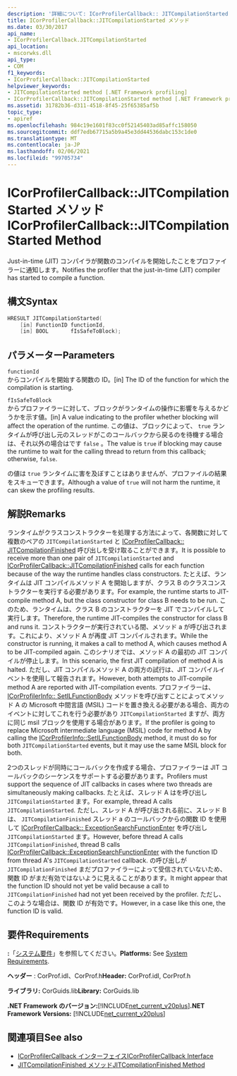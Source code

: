 ```yaml
---
description: '詳細について: ICorProfilerCallback:: JITCompilationStarted メソッド'
title: ICorProfilerCallback::JITCompilationStarted メソッド
ms.date: 03/30/2017
api_name:
- ICorProfilerCallback.JITCompilationStarted
api_location:
- mscorwks.dll
api_type:
- COM
f1_keywords:
- ICorProfilerCallback::JITCompilationStarted
helpviewer_keywords:
- JITCompilationStarted method [.NET Framework profiling]
- ICorProfilerCallback::JITCompilationStarted method [.NET Framework profiling]
ms.assetid: 31782b36-d311-4518-8f45-25f65385af5b
topic_type:
- apiref
ms.openlocfilehash: 984c19e1601f83cc0f52145403ad85affc158050
ms.sourcegitcommit: ddf7edb67715a5b9a45e3dd44536dabc153c1de0
ms.translationtype: MT
ms.contentlocale: ja-JP
ms.lasthandoff: 02/06/2021
ms.locfileid: "99705734"
---
```

# <a name="icorprofilercallbackjitcompilationstarted-method"></a><span data-ttu-id="4f42c-103">ICorProfilerCallback::JITCompilationStarted メソッド</span><span class="sxs-lookup"><span data-stu-id="4f42c-103">ICorProfilerCallback::JITCompilationStarted Method</span></span>

<span data-ttu-id="4f42c-104">Just-in-time (JIT) コンパイラが関数のコンパイルを開始したことをプロファイラーに通知します。</span><span class="sxs-lookup"><span data-stu-id="4f42c-104">Notifies the profiler that the just-in-time (JIT) compiler has started to compile a function.</span></span>  
  
## <a name="syntax"></a><span data-ttu-id="4f42c-105">構文</span><span class="sxs-lookup"><span data-stu-id="4f42c-105">Syntax</span></span>  
  
```cpp  
HRESULT JITCompilationStarted(  
    [in] FunctionID functionId,  
    [in] BOOL       fIsSafeToBlock);  
```  
  
## <a name="parameters"></a><span data-ttu-id="4f42c-106">パラメーター</span><span class="sxs-lookup"><span data-stu-id="4f42c-106">Parameters</span></span>  

 `functionId`  
 <span data-ttu-id="4f42c-107">からコンパイルを開始する関数の ID。</span><span class="sxs-lookup"><span data-stu-id="4f42c-107">[in] The ID of the function for which the compilation is starting.</span></span>  
  
 `fIsSafeToBlock`  
 <span data-ttu-id="4f42c-108">からプロファイラーに対して、ブロックがランタイムの操作に影響を与えるかどうかを示す値。</span><span class="sxs-lookup"><span data-stu-id="4f42c-108">[in] A value indicating to the profiler whether blocking will affect the operation of the runtime.</span></span> <span data-ttu-id="4f42c-109">この値は、ブロックによって、 `true` ランタイムが呼び出し元のスレッドがこのコールバックから戻るのを待機する場合は、それ以外の場合はです `false` 。</span><span class="sxs-lookup"><span data-stu-id="4f42c-109">The value is `true` if blocking may cause the runtime to wait for the calling thread to return from this callback; otherwise, `false`.</span></span>  
  
 <span data-ttu-id="4f42c-110">の値は `true` ランタイムに害を及ぼすことはありませんが、プロファイルの結果をスキューできます。</span><span class="sxs-lookup"><span data-stu-id="4f42c-110">Although a value of `true` will not harm the runtime, it can skew the profiling results.</span></span>  
  
## <a name="remarks"></a><span data-ttu-id="4f42c-111">解説</span><span class="sxs-lookup"><span data-stu-id="4f42c-111">Remarks</span></span>  

 <span data-ttu-id="4f42c-112">ランタイムがクラスコンストラクターを処理する方法によって、各関数に対して複数のペアの `JITCompilationStarted` と [ICorProfilerCallback:: JITCompilationFinished](icorprofilercallback-jitcompilationfinished-method.md) 呼び出しを受け取ることができます。</span><span class="sxs-lookup"><span data-stu-id="4f42c-112">It is possible to receive more than one pair of `JITCompilationStarted` and [ICorProfilerCallback::JITCompilationFinished](icorprofilercallback-jitcompilationfinished-method.md) calls for each function because of the way the runtime handles class constructors.</span></span> <span data-ttu-id="4f42c-113">たとえば、ランタイムは JIT コンパイルメソッド A を開始しますが、クラス B のクラスコンストラクターを実行する必要があります。</span><span class="sxs-lookup"><span data-stu-id="4f42c-113">For example, the runtime starts to JIT-compile method A, but the class constructor for class B needs to be run.</span></span> <span data-ttu-id="4f42c-114">このため、ランタイムは、クラス B のコンストラクターを JIT でコンパイルして実行します。</span><span class="sxs-lookup"><span data-stu-id="4f42c-114">Therefore, the runtime JIT-compiles the constructor for class B and runs it.</span></span> <span data-ttu-id="4f42c-115">コンストラクターが実行されている間、メソッド a が呼び出されます。これにより、メソッド A が再度 JIT コンパイルされます。</span><span class="sxs-lookup"><span data-stu-id="4f42c-115">While the constructor is running, it makes a call to method A, which causes method A to be JIT-compiled again.</span></span> <span data-ttu-id="4f42c-116">このシナリオでは、メソッド A の最初の JIT コンパイルが停止します。</span><span class="sxs-lookup"><span data-stu-id="4f42c-116">In this scenario, the first JIT compilation of method A is halted.</span></span> <span data-ttu-id="4f42c-117">ただし、JIT コンパイルメソッド A の両方の試行は、JIT コンパイルイベントを使用して報告されます。</span><span class="sxs-lookup"><span data-stu-id="4f42c-117">However, both attempts to JIT-compile method A are reported with JIT-compilation events.</span></span> <span data-ttu-id="4f42c-118">プロファイラーは、 [ICorProfilerInfo:: SetILFunctionBody](icorprofilerinfo-setilfunctionbody-method.md) メソッドを呼び出すことによってメソッド A の Microsoft 中間言語 (MSIL) コードを置き換える必要がある場合、両方のイベントに対してこれを行う必要があり `JITCompilationStarted` ますが、両方に同じ msil ブロックを使用する場合があります。</span><span class="sxs-lookup"><span data-stu-id="4f42c-118">If the profiler is going to replace Microsoft intermediate language (MSIL) code for method A by calling the [ICorProfilerInfo::SetILFunctionBody](icorprofilerinfo-setilfunctionbody-method.md) method, it must do so for both `JITCompilationStarted` events, but it may use the same MSIL block for both.</span></span>  
  
 <span data-ttu-id="4f42c-119">2つのスレッドが同時にコールバックを作成する場合、プロファイラーは JIT コールバックのシーケンスをサポートする必要があります。</span><span class="sxs-lookup"><span data-stu-id="4f42c-119">Profilers must support the sequence of JIT callbacks in cases where two threads are simultaneously making callbacks.</span></span> <span data-ttu-id="4f42c-120">たとえば、スレッド A はを呼び出し `JITCompilationStarted` ます。</span><span class="sxs-lookup"><span data-stu-id="4f42c-120">For example, thread A calls `JITCompilationStarted`.</span></span> <span data-ttu-id="4f42c-121">ただし、スレッド A が呼び出される前に、スレッド B は、 `JITCompilationFinished` スレッド a のコールバックからの関数 ID を使用して [ICorProfilerCallback:: ExceptionSearchFunctionEnter](icorprofilercallback-exceptionsearchfunctionenter-method.md) を呼び出し `JITCompilationStarted` ます。</span><span class="sxs-lookup"><span data-stu-id="4f42c-121">However, before thread A calls `JITCompilationFinished`, thread B calls [ICorProfilerCallback::ExceptionSearchFunctionEnter](icorprofilercallback-exceptionsearchfunctionenter-method.md) with the function ID from thread A's `JITCompilationStarted` callback.</span></span> <span data-ttu-id="4f42c-122">の呼び出しが `JITCompilationFinished` まだプロファイラーによって受信されていないため、関数 ID がまだ有効ではないように見えることがあります。</span><span class="sxs-lookup"><span data-stu-id="4f42c-122">It might appear that the function ID should not yet be valid because a call to `JITCompilationFinished` had not yet been received by the profiler.</span></span> <span data-ttu-id="4f42c-123">ただし、このような場合は、関数 ID が有効です。</span><span class="sxs-lookup"><span data-stu-id="4f42c-123">However, in a case like this one, the function ID is valid.</span></span>  
  
## <a name="requirements"></a><span data-ttu-id="4f42c-124">要件</span><span class="sxs-lookup"><span data-stu-id="4f42c-124">Requirements</span></span>  

 <span data-ttu-id="4f42c-125">**:**「[システム要件](../../get-started/system-requirements.md)」を参照してください。</span><span class="sxs-lookup"><span data-stu-id="4f42c-125">**Platforms:** See [System Requirements](../../get-started/system-requirements.md).</span></span>  
  
 <span data-ttu-id="4f42c-126">**ヘッダー** : CorProf.idl、CorProf.h</span><span class="sxs-lookup"><span data-stu-id="4f42c-126">**Header:** CorProf.idl, CorProf.h</span></span>  
  
 <span data-ttu-id="4f42c-127">**ライブラリ:** CorGuids.lib</span><span class="sxs-lookup"><span data-stu-id="4f42c-127">**Library:** CorGuids.lib</span></span>  
  
 <span data-ttu-id="4f42c-128">**.NET Framework のバージョン:**[!INCLUDE[net_current_v20plus](../../../../includes/net-current-v20plus-md.md)]</span><span class="sxs-lookup"><span data-stu-id="4f42c-128">**.NET Framework Versions:** [!INCLUDE[net_current_v20plus](../../../../includes/net-current-v20plus-md.md)]</span></span>  
  
## <a name="see-also"></a><span data-ttu-id="4f42c-129">関連項目</span><span class="sxs-lookup"><span data-stu-id="4f42c-129">See also</span></span>

- [<span data-ttu-id="4f42c-130">ICorProfilerCallback インターフェイス</span><span class="sxs-lookup"><span data-stu-id="4f42c-130">ICorProfilerCallback Interface</span></span>](icorprofilercallback-interface.md)
- [<span data-ttu-id="4f42c-131">JITCompilationFinished メソッド</span><span class="sxs-lookup"><span data-stu-id="4f42c-131">JITCompilationFinished Method</span></span>](icorprofilercallback-jitcompilationfinished-method.md)
